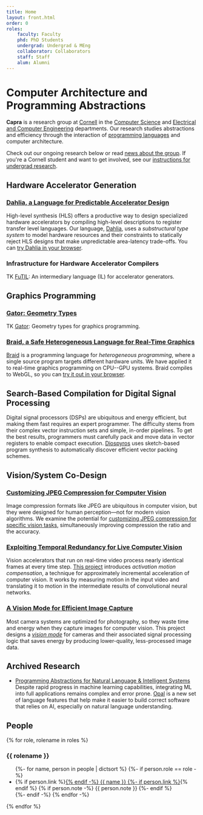 ```yaml
---
title: Home
layout: front.html
order: 0
roles:
    faculty: Faculty
    phd: PhD Students
    undergrad: Undergrad & MEng
    collaborator: Collaborators
    staff: Staff
    alum: Alumni
---
```

# Computer Architecture and Programming Abstractions

**Capra** is a research group at [Cornell][] in the [Computer Science][cs] and [Electrical and Computer Engineering][ece] departments.
Our research studies abstractions and efficiency through the interaction of [programming languages][cupl] and computer architecture.

Check out our ongoing research below or read [news about the group][news].
If you're a Cornell student and want to get involved, see our [instructions for undergrad research][ugrad].

[ece]: http://www.ece.cornell.edu
[cs]: http://www.cs.cornell.edu
[cornell]: http://www.cornell.edu
[cupl]: http://pl.cs.cornell.edu
[news]: /news/
[ugrad]: /ugresearch.html


<section class="projects">

## Hardware Accelerator Generation

### [Dahlia, a Language for Predictable Accelerator Design][dahlia]

High-level synthesis (HLS) offers a productive way to design specialized
hardware accelerators by compiling high-level descriptions to register
transfer level languages. Our language, [Dahlia][dahlia], uses a *substructural
type system* to model hardware resources and their constraints to statically
reject HLS designs that make unpredictable area-latency trade-offs. You
can [try Dahlia in your browser](https://capra.cs.cornell.edu/dahlia).

[dahlia]: https://capra.cs.cornell.edu/dahlia

### Infrastructure for Hardware Accelerator Compilers

TK [FuTIL](https://github.com/cucapra/futil/): An intermediary language (IL) for accelerator generators.


## Graphics Programming

### [Gator: Geometry Types][gator]

TK [Gator][gator]: Geometry types for graphics programming.

[gator]: https://github.com/cucapra/linguine/

### [Braid, a Safe Heterogeneous Language for Real-Time Graphics](https://capra.cs.cornell.edu/braid/)

[Braid](https://capra.cs.cornell.edu/braid/) is a programming language for *heterogeneous programming*, where a single source program targets different hardware units. We have applied it to real-time graphics programming on CPU--GPU systems. Braid compiles to WebGL, so you can [try it out in your browser](https://capra.cs.cornell.edu/braid/dingus/#example=phong).


## Search-Based Compilation for Digital Signal Processing

Digital signal processors (DSPs) are ubiquitous and energy efficient, but making them fast requires an expert programmer. The difficulty stems from their complex vector instruction sets and simple, in-order pipelines. To get the best results, programmers must carefully pack and move data in vector registers to enable compact execution. [Diospyros][diospyros] uses sketch-based program synthesis to automatically discover efficient vector packing schemes.

[diospyros]: https://github.com/cucapra/diospyros


## Vision/System Co-Design

### [Customizing JPEG Compression for Computer Vision][deepjpeg]

Image compression formats like JPEG are ubiquitous in computer vision, but they were designed for human perception—not for modern vision algorithms.
We examine the potential for [customizing JPEG compression for specific vision tasks][deepjpeg], simultaneously improving compression the ratio and the accuracy.

[deepjpeg]: https://www.cs.cornell.edu/~asampson/media/papers/deepjpeg-recoml2020.pdf

### [Exploiting Temporal Redundancy for Live Computer Vision][eva2]

Vision accelerators that run on real-time video process nearly identical frames at every time step. [This project][eva2] introduces *activation motion compensation*, a technique for approximately incremental acceleration of computer vision. It works by measuring motion in the input video and translating it to motion in the intermediate results of convolutional neural networks.

[eva2]: /research/eva2

### [A Vision Mode for Efficient Image Capture][visionmode]

Most camera systems are optimized for photography, so they waste time and energy when they capture images for computer vision. This project designs a [*vision mode*][visionmode] for cameras and their associated signal processing logic that saves energy by producing lower-quality, less-processed image data.

[visionmode]: /research/visionmode

</section>


## Archived Research

* [Programming Abstractions for Natural Language &amp; Intelligent Systems][opal]  
  Despite rapid progress in machine learning capabilities, integrating ML into full applications remains complex and error prone. [Opal][] is a new set of language features that help make it easier to build correct software that relies on AI, especially on natural language understanding.

[opal]: /research/opal


## People

<div class="people">
  {% for role, rolename in roles %}
  <div class="category">
    <h3>{{ rolename }}</h3>
    <ul>
      {%- for name, person in people | dictsort %}
      {%- if person.role == role -%}
      <li>
        {% if person.link %}<a href="{{ person.link }}">{% endif -%}
        {{ name }}
        {%- if person.link %}</a>{% endif %}
        {% if person.note -%}
        <span class="note">{{ person.note }}</span>
        {%- endif %}
      </li>
      {%- endif -%}
      {% endfor -%}
    </ul>
  </div>
  {% endfor %}
</div>

